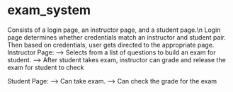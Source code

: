 # exam_system

Consists of a login page, an instructor page, and a student page.\n
Login page determines whether credentials match an instructor and student pair.
Then based on credentials, user gets directed to the appropriate page.
Instructor Page:
--> Selects from a list of questions to build an exam for student.
--> After student takes exam, instructor can grade and release the exam for student to check

Student Page:
--> Can take exam.
--> Can check the grade for the exam
